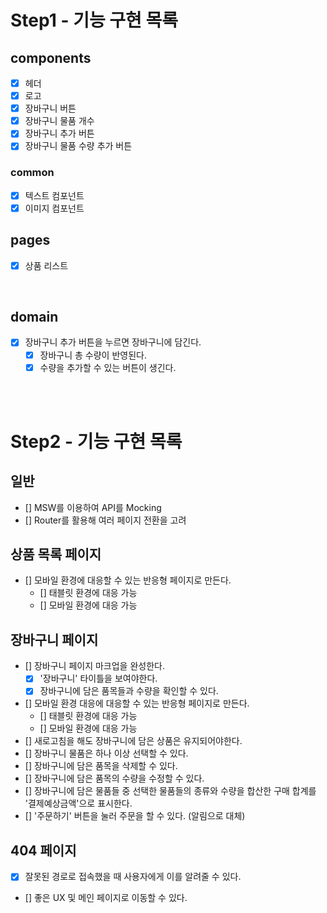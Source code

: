 # Step1 - 기능 구현 목록

## components

- [x] 헤더
- [x] 로고
- [x] 장바구니 버튼
- [x] 장바구니 물품 개수
- [x] 장바구니 추가 버튼
- [x] 장바구니 물품 수량 추가 버튼

### common

- [x] 텍스트 컴포넌트
- [x] 이미지 컴포넌트

## pages

- [x] 상품 리스트

<br>

## domain

- [x] 장바구니 추가 버튼을 누르면 장바구니에 담긴다.
  - [x] 장바구니 총 수량이 반영된다.
  - [x] 수량을 추가할 수 있는 버튼이 생긴다.

<br>
<br>

# Step2 - 기능 구현 목록

## 일반

- [] MSW를 이용하여 API를 Mocking
- [] Router를 활용해 여러 페이지 전환을 고려

## 상품 목록 페이지

- [] 모바일 환경에 대응할 수 있는 반응형 페이지로 만든다.
  - [] 태블릿 환경에 대응 가능
  - [] 모바일 환경에 대응 가능

## 장바구니 페이지

- [] 장바구니 페이지 마크업을 완성한다.
  - [x] '장바구니' 타이틀을 보여야한다.
  - [x] 장바구니에 담은 품목들과 수량을 확인할 수 있다.
- [] 모바일 환경 대응에 대응할 수 있는 반응형 페이지로 만든다.
  - [] 태블릿 환경에 대응 가능
  - [] 모바일 환경에 대응 가능
- [] 새로고침을 해도 장바구니에 담은 상품은 유지되어야한다.
- [] 장바구니 물품은 하나 이상 선택할 수 있다.
- [] 장바구니에 담은 품목을 삭제할 수 있다.
- [] 장바구니에 담은 품목의 수량을 수정할 수 있다.
- [] 장바구니에 담은 물품들 중 선택한 물품들의 종류와 수량을 합산한 구매 합계를 '결제예상금액'으로 표시한다.
- [] '주문하기' 버튼을 눌러 주문을 할 수 있다. (알림으로 대체)

## 404 페이지

- [x] 잘못된 경로로 접속했을 때 사용자에게 이를 알려줄 수 있다.
- [] 좋은 UX 및 메인 페이지로 이동할 수 있다.
